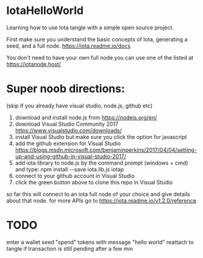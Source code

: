 # IotaHelloWorld
Learning how to use Iota tangle with a simple open source project. 

First make sure you understand the basic concepts of Iota, generating a seed, and a full node.
https://iota.readme.io/docs

You don't need to have your own full node you can use one of the listed at https://iotanode.host/

# Super noob directions: 
(skip if you already have visual studio, node.js,  github etc)

1. download and install node.js from https://nodejs.org/en/
2. download Visual Studio Community 2017 https://www.visualstudio.com/downloads/
3. install Visual Studio but make sure you click the option for javascript
4. add the github extension for Visual Studio 
   https://blogs.msdn.microsoft.com/benjaminperkins/2017/04/04/setting-up-and-using-github-in-visual-studio-2017/
5. add iota library to node.js by the command prompt (windows + cmd) and type:
   npm install --save iota.lib.js iotap 
6. connect to your github account in Visual Studio
7. click the green button above to clone this repo in Visual Studio

so far this will connect to an iota full node of your choice and give details about that node. 
for more APIs go to https://iota.readme.io/v1.2.0/reference

# TODO
enter a wallet seed 
"spend" tokens with message "hello world"
reattach to tangle if transaction is still pending after a few min 
